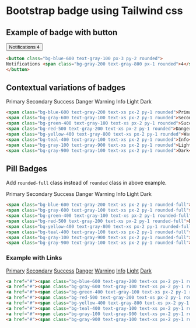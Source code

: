 # Bootstrap badge using Tailwind css

## Example of badge with button 
<button class="bg-blue-600 text-gray-100 px-3 py-2 rounded mb-2">
Notifications <span class="bg-gray-200 text-gray-800 px-1 rounded">4</span>
</button>

```html
<button class="bg-blue-600 text-gray-100 px-3 py-2 rounded">
Notifications <span class="bg-gray-200 text-gray-800 px-1 rounded">4</span>
</button>
```

## Contextual variations of badges
<div class="mb-4">
<span class="bg-blue-600 text-gray-200 text-xs px-2 py-1 rounded">Primary</span>
<span class="bg-gray-600 text-gray-100 text-xs px-2 py-1 rounded">Secondary</span>
<span class="bg-green-400 text-gray-100 text-xs px-2 py-1 rounded">Success</span>
<span class="bg-red-500 text-gray-200 text-xs px-2 py-1 rounded">Danger</span>
<span class="bg-yellow-400 text-gray-800 text-xs px-2 py-1 rounded">Warning</span>
<span class="bg-teal-400 text-gray-100 text-xs px-2 py-1 rounded">Info</span>
<span class="bg-gray-100 text-gray-900 text-xs px-2 py-1 rounded">Light</span>
<span class="bg-gray-900 text-gray-100 text-xs px-2 py-1 rounded">Dark</span>
</div>

```html
<span class="bg-blue-600 text-gray-200 text-xs px-2 py-1 rounded">Primary</span>
<span class="bg-gray-600 text-gray-100 text-xs px-2 py-1 rounded">Secondary</span>
<span class="bg-green-400 text-gray-100 text-xs px-2 py-1 rounded">Success</span>
<span class="bg-red-500 text-gray-200 text-xs px-2 py-1 rounded">Danger</span>
<span class="bg-yellow-400 text-gray-800 text-xs px-2 py-1 rounded">Warning</span>
<span class="bg-teal-400 text-gray-100 text-xs px-2 py-1 rounded">Info</span>
<span class="bg-gray-100 text-gray-900 text-xs px-2 py-1 rounded">Light</span>
<span class="bg-gray-900 text-gray-100 text-xs px-2 py-1 rounded">Dark</span>
```

## Pill Badges
Add ```rounded-full``` class instead of ```rounded``` class in above example.
<div class="my-2">
    <span class="bg-blue-600 text-gray-200 text-xs px-2 py-1 rounded-full">Primary</span>
    <span class="bg-gray-600 text-gray-100 text-xs px-2 py-1 rounded-full">Secondary</span>
    <span class="bg-green-400 text-gray-100 text-xs px-2 py-1 rounded-full">Success</span>
    <span class="bg-red-500 text-gray-200 text-xs px-2 py-1 rounded-full">Danger</span>
    <span class="bg-yellow-400 text-gray-800 text-xs px-2 py-1 rounded-full">Warning</span>
    <span class="bg-teal-400 text-gray-100 text-xs px-2 py-1 rounded-full">Info</span>
    <span class="bg-gray-100 text-gray-900 text-xs px-2 py-1 rounded-full">Light</span>
    <span class="bg-gray-900 text-gray-100 text-xs px-2 py-1 rounded-full">Dark</span>
</div>

```html
<span class="bg-blue-600 text-gray-200 text-xs px-2 py-1 rounded-full">Primary</span>
<span class="bg-gray-600 text-gray-100 text-xs px-2 py-1 rounded-full">Secondary</span>
<span class="bg-green-400 text-gray-100 text-xs px-2 py-1 rounded-full">Success</span>
<span class="bg-red-500 text-gray-200 text-xs px-2 py-1 rounded-full">Danger</span>
<span class="bg-yellow-400 text-gray-800 text-xs px-2 py-1 rounded-full">Warning</span>
<span class="bg-teal-400 text-gray-100 text-xs px-2 py-1 rounded-full">Info</span>
<span class="bg-gray-100 text-gray-900 text-xs px-2 py-1 rounded-full">Light</span>
<span class="bg-gray-900 text-gray-100 text-xs px-2 py-1 rounded-full">Dark</span>
```

### Example with Links
<div class="my-2">
    <a href="#"><span class="bg-blue-600 text-gray-200 text-xs px-2 py-1 rounded-full">Primary</span></a>
    <a href="#"><span class="bg-gray-600 text-gray-100 text-xs px-2 py-1 rounded-full">Secondary</span></a>
    <a href="#"><span class="bg-green-400 text-gray-100 text-xs px-2 py-1 rounded-full">Success</span></a>
    <a href="#"><span class="bg-red-500 text-gray-200 text-xs px-2 py-1 rounded-full">Danger</span></a>
    <a href="#"><span class="bg-yellow-400 text-gray-800 text-xs px-2 py-1 rounded-full">Warning</span></a>
    <a href="#"><span class="bg-teal-400 text-gray-100 text-xs px-2 py-1 rounded-full">Info</span></a>
    <a href="#"><span class="bg-gray-100 text-gray-900 text-xs px-2 py-1 rounded-full">Light</span></a>
    <a href="#"><span class="bg-gray-900 text-gray-100 text-xs px-2 py-1 rounded-full">Dark</span></a>
</div>


```html
<a href="#"><span class="bg-blue-600 text-gray-200 text-xs px-2 py-1 rounded-full">Primary</span></a>
<a href="#"><span class="bg-gray-600 text-gray-100 text-xs px-2 py-1 rounded-full">Secondary</span></a>
<a href="#"><span class="bg-green-400 text-gray-100 text-xs px-2 py-1 rounded-full">Success</span></a>
<a href="#"><span class="bg-red-500 text-gray-200 text-xs px-2 py-1 rounded-full">Danger</span></a>
<a href="#"><span class="bg-yellow-400 text-gray-800 text-xs px-2 py-1 rounded-full">Warning</span></a>
<a href="#"><span class="bg-teal-400 text-gray-100 text-xs px-2 py-1 rounded-full">Info</span></a>
<a href="#"><span class="bg-gray-100 text-gray-900 text-xs px-2 py-1 rounded-full">Light</span></a>
<a href="#"><span class="bg-gray-900 text-gray-100 text-xs px-2 py-1 rounded-full">Dark</span></a>
```

